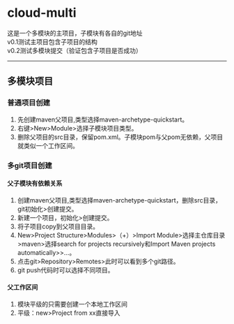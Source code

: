 # cloud-multi
这是一个多模块的主项目，子模块有各自的git地址<br>
v0.1测试主项目包含子项目的结构<br>
v0.2测试多模块提交（验证包含子项目是否成功）

**** 
## 多模块项目
### 普通项目创建
1. 先创建maven父项目,类型选择maven-archetype-quickstart。
2. 右键>New>Module>选择子模块项目类型。
3. 删除父项目的src目录，保留pom.xml。子模块pom与父pom无依赖，父项目就类似一个工作区间。
### 多git项目创建
#### 父子模块有依赖关系
1. 创建maven父项目,类型选择maven-archetype-quickstart，删除src目录，git初始化>创建提交。
2. 新建一个项目，初始化>创建提交。
3. 将子项目copy到父项目目录。
4. New>Project Structure>Modules>（+）>Import Module>选择主仓库目录>maven>选择search for projects recursively和Import Maven projects automatically>>...。
5. 点击git>Repository>Remotes>此时可以看到多个git路径。
6. git push代码时可以选择不同项目。
#### 父工作区间
1. 模块平级的只需要创建一个本地工作区间
2. 平级：new>Project from xx直接导入
